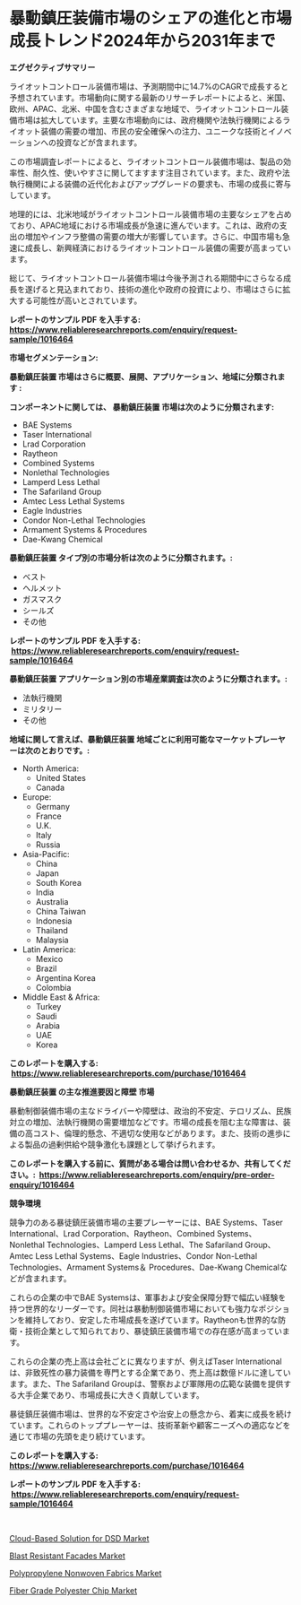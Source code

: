 <p><h1>暴動鎮圧装備市場のシェアの進化と市場成長トレンド2024年から2031年まで</h1></p><p><strong>エグゼクティブサマリー</strong></p>
<p><p>ライオットコントロール装備市場は、予測期間中に14.7%のCAGRで成長すると予想されています。市場動向に関する最新のリサーチレポートによると、米国、欧州、APAC、北米、中国を含むさまざまな地域で、ライオットコントロール装備市場は拡大しています。主要な市場動向には、政府機関や法執行機関によるライオット装備の需要の増加、市民の安全確保への注力、ユニークな技術とイノベーションへの投資などが含まれます。</p><p>この市場調査レポートによると、ライオットコントロール装備市場は、製品の効率性、耐久性、使いやすさに関してますます注目されています。また、政府や法執行機関による装備の近代化およびアップグレードの要求も、市場の成長に寄与しています。</p><p>地理的には、北米地域がライオットコントロール装備市場の主要なシェアを占めており、APAC地域における市場成長が急速に進んでいます。これは、政府の支出の増加やインフラ整備の需要の増大が影響しています。さらに、中国市場も急速に成長し、新興経済におけるライオットコントロール装備の需要が高まっています。</p><p>総じて、ライオットコントロール装備市場は今後予測される期間中にさらなる成長を遂げると見込まれており、技術の進化や政府の投資により、市場はさらに拡大する可能性が高いとされています。</p></p>
<p><strong>レポートのサンプル PDF を入手する: <a href="https://www.reliableresearchreports.com/enquiry/request-sample/1016464">https://www.reliableresearchreports.com/enquiry/request-sample/1016464</a></strong></p>
<p><strong>市場セグメンテーション:</strong></p>
<p><strong> 暴動鎮圧装置 市場はさらに概要、展開、アプリケーション、地域に分類されます :</strong></p>
<p><strong>コンポーネントに関しては、 暴動鎮圧装置 市場は次のように分類されます: &nbsp;</strong></p>
<p><ul><li>BAE Systems</li><li>Taser International</li><li>Lrad Corporation</li><li>Raytheon</li><li>Combined Systems</li><li>Nonlethal Technologies</li><li>Lamperd Less Lethal</li><li>The Safariland Group</li><li>Amtec Less Lethal Systems</li><li>Eagle Industries</li><li>Condor Non-Lethal Technologies</li><li>Armament Systems & Procedures</li><li>Dae-Kwang Chemical</li></ul></p>
<p><strong> 暴動鎮圧装置 タイプ別の市場分析は次のように分類されます。:</strong></p>
<p><ul><li>ベスト</li><li>ヘルメット</li><li>ガスマスク</li><li>シールズ</li><li>その他</li></ul></p>
<p><strong>レポートのサンプル PDF を入手する: &nbsp;<a href="https://www.reliableresearchreports.com/enquiry/request-sample/1016464">https://www.reliableresearchreports.com/enquiry/request-sample/1016464</a></strong></p>
<p><strong> 暴動鎮圧装置 アプリケーション別の市場産業調査は次のように分類されます。:</strong></p>
<p><ul><li>法執行機関</li><li>ミリタリー</li><li>その他</li></ul></p>
<p><strong>地域に関して言えば、暴動鎮圧装置 地域ごとに利用可能なマーケットプレーヤーは次のとおりです。:</strong></p>
<p><ul>
    <li>
        North America:
        <ul>
            <li>United States</li>
            <li>Canada</li>
        </ul>
    </li>
    <li>
        Europe:
        <ul>
            <li>Germany</li>
            <li>France</li>
            <li>U.K.</li>
            <li>Italy</li>
            <li>Russia</li>
        </ul>
    </li>
    <li>
        Asia-Pacific:
        <ul>
            <li>China</li>
            <li>Japan</li>
            <li>South Korea</li>
            <li>India</li>
            <li>Australia</li>
            <li>China Taiwan</li>
            <li>Indonesia</li>
            <li>Thailand</li>
            <li>Malaysia</li>
        </ul>
    </li>
    <li>
        Latin America:
        <ul>
            <li>Mexico</li>
            <li>Brazil</li>
            <li>Argentina Korea</li>
            <li>Colombia</li>
        </ul>
    </li>
    <li>
        Middle East & Africa:
        <ul>
            <li>Turkey</li>
            <li>Saudi</li>
            <li>Arabia</li>
            <li>UAE</li>
            <li>Korea</li>
        </ul>
    </li>
    </ul></p>
<p><strong>このレポートを購入する: &nbsp;<a href="https://www.reliableresearchreports.com/purchase/1016464">https://www.reliableresearchreports.com/purchase/1016464</a></strong></p>
<p><strong>暴動鎮圧装置 の主な推進要因と障壁 市場</strong></p>
<p><p>暴動制御装備市場の主なドライバーや障壁は、政治的不安定、テロリズム、民族対立の増加、法執行機関の需要増加などです。市場の成長を阻む主な障害は、装備の高コスト、倫理的懸念、不適切な使用などがあります。また、技術の進歩による製品の過剰供給や競争激化も課題として挙げられます。</p></p>
<p><strong>このレポートを購入する前に、質問がある場合は問い合わせるか、共有してください。:&nbsp; <a href="https://www.reliableresearchreports.com/enquiry/pre-order-enquiry/1016464">https://www.reliableresearchreports.com/enquiry/pre-order-enquiry/1016464</a></strong></p>
<p><strong>競争環境</strong></p>
<p><p>競争力のある暴徒鎮圧装備市場の主要プレーヤーには、BAE Systems、Taser International、Lrad Corporation、Raytheon、Combined Systems、Nonlethal Technologies、Lamperd Less Lethal、The Safariland Group、Amtec Less Lethal Systems、Eagle Industries、Condor Non-Lethal Technologies、Armament Systems＆ Procedures、Dae-Kwang Chemicalなどが含まれます。</p><p>これらの企業の中でBAE Systemsは、軍事および安全保障分野で幅広い経験を持つ世界的なリーダーです。同社は暴動制御装備市場においても強力なポジションを維持しており、安定した市場成長を遂げています。Raytheonも世界的な防衛・技術企業として知られており、暴徒鎮圧装備市場での存在感が高まっています。</p><p>これらの企業の売上高は会社ごとに異なりますが、例えばTaser Internationalは、非致死性の暴力装備を専門とする企業であり、売上高は数億ドルに達しています。また、The Safariland Groupは、警察および軍隊用の広範な装備を提供する大手企業であり、市場成長に大きく貢献しています。</p><p>暴徒鎮圧装備市場は、世界的な不安定さや治安上の懸念から、着実に成長を続けています。これらのトッププレーヤーは、技術革新や顧客ニーズへの適応などを通じて市場の先頭を走り続けています。</p></p>
<p><strong>このレポートを購入する: &nbsp; <a href="https://www.reliableresearchreports.com/purchase/1016464">https://www.reliableresearchreports.com/purchase/1016464</a></strong></p>
<p><strong>レポートのサンプル PDF を入手する: &nbsp;<a href="https://www.reliableresearchreports.com/enquiry/request-sample/1016464">https://www.reliableresearchreports.com/enquiry/request-sample/1016464</a></strong><strong></strong></p>
<p>&nbsp;</p>
<p><p><a href="https://view.publitas.com/reportprime-1/cloud-based-solution-for-dsd-market-provides-a-comprehensive-analysis-including-a-macro-overview-of-the-market-as-well-as-micro-details-such-as-market-size-and-competitive-landscape/">Cloud-Based Solution for DSD Market</a></p><p><a href="https://view.publitas.com/reportprime-1/blast-resistant-facades-market-growth-market-trends-covid-19-impact-and-forecasts-for-period-from-2023-2030/">Blast Resistant Facades Market</a></p><p><a href="https://github.com/Sherrillcrooksxa8i18ucf2m/Market-Research-Report-List-1/blob/main/polypropylene-nonwoven-fabrics-market.md">Polypropylene Nonwoven Fabrics Market</a></p><p><a href="https://lydian-appliance-61d.notion.site/Fiber-Grade-Polyester-Chip-Market-Research-Report-Forecasted-for-Period-from-2024-2031-by-Market--c0d8b87132c14adda563857e1ae01581">Fiber Grade Polyester Chip Market</a></p></p>
